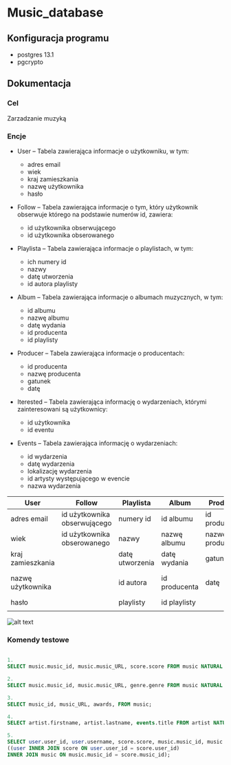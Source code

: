 # Music_database

## Konfiguracja programu
  - postgres 13.1
  - pgcrypto
  
  
  ## Dokumentacja
  
  ### Cel
  
  Zarzadzanie muzyką
  
  
  ### Encje
  
- User – Tabela zawierająca informacje o użytkowniku, w tym:
	- adres email
	- wiek	
	- kraj zamieszkania 
	- nazwę użytkownika
	- hasło
		
- Follow – Tabela zawierająca informacje o tym, który użytkownik obserwuje którego na podstawie numerów id, zawiera:
	- id użytkownika obserwującego
	- id użytkownika obserowanego
		
- Playlista – Tabela zawierająca informacje o playlistach, w tym:
	- ich numery id
	- nazwy
	- datę utworzenia
	- id autora playlisty
		
- Album – Tabela zawierająca informacje o albumach muzycznych, w tym:
	- id albumu
	- nazwę albumu
	- datę wydania
	- id producenta
	- id playlisty
		
- Producer – Tabela zawierająca informacje o producentach:
	- id producenta
	- nazwę producenta
	- gatunek
	- datę
		
- Iterested – Tabela zawierająca informację o wydarzeniach, którymi zainteresowani są użytkownicy:
	- id użytkownika
	- id eventu
		
- Events – Tabela zawierająca informację o wydarzeniach:
	- id wydarzenia
	- datę wydarzenia
	- lokalizację wydarzenia
	- id artysty występującego w evencie
	- nazwa wydarzenia
	

|  User            |  Follow     		    |  Playlista        |  Album       | Producer          |  Iterested     |  Events              	     |
|------------------|--------------------------------|-------------------|--------------|-------------------|----------------|---------------------------------|
| adres email      | id użytkownika obserwującego   | numery id         | id albumu    | id producenta     | id użytkownika | id wydarzenia    		     |
|	 wiek      |  id użytkownika obserowanego   |  nazwy            | nazwę albumu |  nazwę producenta |   id eventu    | datę wydarzenia  		 |
|  kraj zamieszkania|  				    |  datę utworzenia  | datę wydania | gatunek	   |   		   | lokalizację wydarzenia  	   |
| nazwę użytkownika|   				    | id autora         |id producenta  | datę             |                | id artysty występującego w evencie|
| hasło 	|   		  	  	    |  playlisty         | id playlisty |                  |                |         				 |
|  	   |  		   			    |                    | 	        |                  |                |					|


![alt text](../main/127189281_400856931109321_7668519763450585592_n.png?raw=true)


### Komendy testowe
```SQL

1.
SELECT music.music_id, music.music_URL, score.score FROM music NATURAL JOIN score;

2.
SELECT music.music_id, music.music_URL, genre.genre FROM music NATURAL JOIN genre;

3.
SELECT music_id, music_URL, awards, FROM music;

4.
SELECT artist.firstname, artist.lastname, events.title FROM artist NATURAL JOIN events;

5.
SELECT user.user_id, user.username, score.score, music.music_id, music.music_URL FROM 
((user INNER JOIN score ON user.user_id = score.user_id)
INNER JOIN music ON music.music_id = score.music_id);
```
